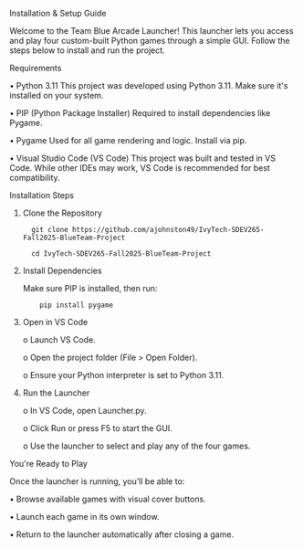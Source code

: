 Installation & Setup Guide


Welcome to the Team Blue Arcade Launcher! This launcher lets you access and play four custom-built Python games through a simple GUI. Follow the steps below to install and run the project.


Requirements

•	Python 3.11 This project was developed using Python 3.11. Make sure it's installed on your system.

•	PIP (Python Package Installer) Required to install dependencies like Pygame.

•	Pygame Used for all game rendering and logic. Install via pip.

•	Visual Studio Code (VS Code) This project was built and tested in VS Code. While other IDEs may work, VS Code is recommended for best compatibility.


Installation Steps

1.	Clone the Repository


  	      git clone https://github.com/ajohnston49/IvyTech-SDEV265-Fall2025-BlueTeam-Project

  	      cd IvyTech-SDEV265-Fall2025-BlueTeam-Project
  	

3.	Install Dependencies
	
      Make sure PIP is installed, then run:

            pip install pygame
  	
4.	Open in VS Code

  	o	Launch VS Code.
  	

  	o	Open the project folder (File > Open Folder).
  	

  	o	Ensure your Python interpreter is set to Python 3.11.

5.	Run the Launcher

  	o	In VS Code, open Launcher.py.
  	

  	o	Click Run or press F5 to start the GUI.
  	

  	o	Use the launcher to select and play any of the four games.


You're Ready to Play

Once the launcher is running, you’ll be able to:
  
  •	Browse available games with visual cover buttons.
  
  
  •	Launch each game in its own window.
  
  
  •	Return to the launcher automatically after closing a game.

